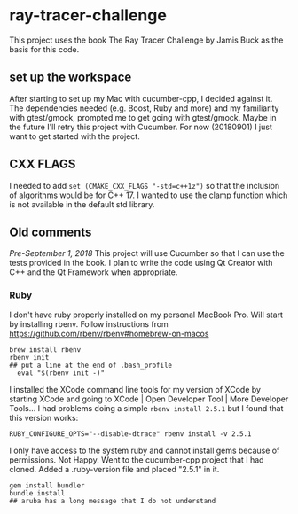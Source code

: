 # ray-tracer-challenge
This project uses the book The Ray Tracer Challenge by Jamis Buck as the basis for this code.

## set up the workspace
After starting to set up my Mac with cucumber-cpp, I decided against it. The dependencies needed (e.g. Boost, Ruby and more) and my
familiarity with gtest/gmock, prompted me to get going with gtest/gmock. Maybe in the future I'll retry this project with Cucumber.
For now (20180901) I just want to get started with the project.

## CXX FLAGS
I needed to add `set (CMAKE_CXX_FLAGS "-std=c++1z")` so that the inclusion of algorithms would be for C++ 17. I wanted to use the clamp
function which is not available in the default std library.

## Old comments

*Pre-September 1, 2018*
This project will use Cucumber so that I can use the tests provided in the book. I plan to write the code using Qt Creator with C++ and the Qt Framework when appropriate.

### Ruby
I don't have ruby properly installed on my personal MacBook Pro. Will start by installing rbenv. Follow instructions from
https://github.com/rbenv/rbenv#homebrew-on-macos
```
brew install rbenv
rbenv init
## put a line at the end of .bash_profile
  eval "$(rbenv init -)"
```
I installed the XCode command line tools for my version of XCode by starting XCode and going to 
XCode | Open Developer Tool | More Developer Tools...
I had problems doing a simple `rbenv install 2.5.1` but I found that this version works:
```
RUBY_CONFIGURE_OPTS="--disable-dtrace" rbenv install -v 2.5.1
```
I only have access to the system ruby and cannot install gems because of permissions. Not Happy.
Went to the cucumber-cpp project that I had cloned. Added a .ruby-version file and placed "2.5.1" in it.

```
gem install bundler
bundle install
## aruba has a long message that I do not understand
```

